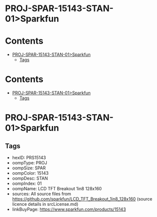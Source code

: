
PROJ-SPAR-15143-STAN-01>Sparkfun
================================

Contents
========

* [PROJ-SPAR-15143-STAN-01>Sparkfun](#proj-spar-15143-stan-01sparkfun)
	* [Tags](#tags)

Contents
========

* [PROJ-SPAR-15143-STAN-01>Sparkfun](#proj-spar-15143-stan-01sparkfun)
	* [Tags](#tags)

# PROJ-SPAR-15143-STAN-01>Sparkfun

## Tags

- hexID: PRS15143
- oompType: PROJ
- oompSize: SPAR
- oompColor: 15143
- oompDesc: STAN
- oompIndex: 01
- oompName: LCD TFT Breakout 1in8 128x160
- sources: All source files from https://github.com/sparkfun/LCD_TFT_Breakout_1in8_128x160 (source licence details in srcLicense.md)
- linkBuyPage: https://www.sparkfun.com/products/15143
